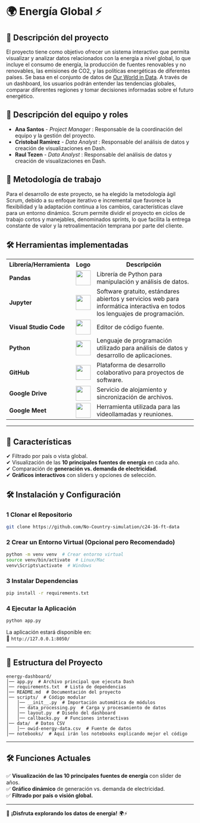 # **🌍 Energía Global ⚡**

## 📄 Descripción del proyecto

El proyecto tiene como objetivo ofrecer un sistema interactivo que permita visualizar y analizar datos relacionados con la energía a nivel global, lo que incluye el consumo de energía, la producción de fuentes renovables y no renovables, las emisiones de CO2, y las políticas energéticas de diferentes países. Se basa en el conjunto de datos de [Our World in Data](https://ourworldindata.org/energy). A través de un dashboard, los usuarios podrán entender las tendencias globales, comparar diferentes regiones y tomar decisiones informadas sobre el futuro energético.

## 👥 Descripción del equipo y roles

- **Ana Santos** - _Project Manager_ : Responsable de la coordinación del equipo y la gestión del proyecto.
- **Cristobal Ramirez** - _Data Analyst_ : Responsable del análisis de datos y creación de visualizaciones en Dash.
- **Raul Tezen** - _Data Analyst_ : Responsable del análisis de datos y creación de visualizaciones en Dash.

## 📇 Metodología de trabajo

Para el desarrollo de este proyecto, se ha elegido la metodología ágil Scrum, debido a su enfoque iterativo e incremental que favorece la flexibilidad y la adaptación continua a los cambios, características clave para un entorno dinámico. Scrum permite dividir el proyecto en ciclos de trabajo cortos y manejables, denominados sprints, lo que facilita la entrega constante de valor y la retroalimentación temprana por parte del cliente.

## 🛠️ Herramientas implementadas

<table>
  <tr>
    <th>Librería/Herramienta</th>
    <th>Logo</th>
    <th>Descripción</th>
  </tr>
  <tr>
    <td><strong>Pandas</strong></td>
    <td align="center"><img src="https://upload.wikimedia.org/wikipedia/commons/e/ed/Pandas_logo.svg" width="40"></td>
    <td>Librería de Python para manipulación y análisis de datos.</td>
  </tr>
  <tr>
    <td><strong>Jupyter</strong></td>
    <td align="center"><img src="https://upload.wikimedia.org/wikipedia/commons/3/38/Jupyter_logo.svg" width="40"></td>
    <td>Software gratuito, estándares abiertos y servicios web para informática interactiva en todos los lenguajes de programación.</td>
  </tr>
  <tr>
    <td><strong>Visual Studio Code</strong></td>
    <td align="center"><img src="https://upload.wikimedia.org/wikipedia/commons/9/9a/Visual_Studio_Code_1.35_icon.svg" width="40"></td>
    <td>Editor de código fuente.</td>
  </tr>
  <tr>
    <td><strong>Python</strong></td>
    <td align="center"><img src="https://upload.wikimedia.org/wikipedia/commons/c/c3/Python-logo-notext.svg" width="40"></td>
    <td>Lenguaje de programación utilizado para análisis de datos y desarrollo de aplicaciones.</td>
  </tr>
  <tr>
    <td><strong>GitHub</strong></td>
    <td align="center"><img src="https://upload.wikimedia.org/wikipedia/commons/9/91/Octicons-mark-github.svg" width="40"></td>
    <td>Plataforma de desarrollo colaborativo para proyectos de software.</td>
  </tr>
  <tr>
    <td><strong>Google Drive</strong></td>
    <td align="center"><img src="https://upload.wikimedia.org/wikipedia/commons/d/da/Google_Drive_logo.png" width="40"></td>
    <td>Servicio de alojamiento y sincronización de archivos.</td>
  </tr>
  <tr>
    <td><strong>Google Meet</strong></td>
    <td align="center"><img src="https://upload.wikimedia.org/wikipedia/commons/9/9b/Google_Meet_icon_%282020%29.svg" width="40"></td>
    <td>Herramienta utilizada para las videollamadas y reuniones.</td>
  </tr>
</table>

---

## 📌 Características

✔ Filtrado por país o vista global.  
✔ Visualización de las **10 principales fuentes de energía** en cada año.  
✔ Comparación de **generación vs. demanda de electricidad**.  
✔ **Gráficos interactivos** con sliders y opciones de selección.  

## 🛠 Instalación y Configuración

### **1 Clonar el Repositorio**

```bash
git clone https://github.com/No-Country-simulation/c24-16-ft-data
```

### **2 Crear un Entorno Virtual (Opcional pero Recomendado)**

```bash
python -m venv venv  # Crear entorno virtual
source venv/bin/activate  # Linux/Mac
venv\Scripts\activate  # Windows
```

### **3 Instalar Dependencias**

```bash
pip install -r requirements.txt
```

### **4 Ejecutar la Aplicación**

```bash
python app.py
```

La aplicación estará disponible en:  
📍 `http://127.0.0.1:8050/`

---

## 📎 Estructura del Proyecto

```
energy-dashboard/
│── app.py  # Archivo principal que ejecuta Dash
│── requirements.txt  # Lista de dependencias
│── README.md  # Documentación del proyecto
│── scripts/  # Código modular
│   │── __init__.py  # Importación automática de módulos
│   │── data_processing.py  # Carga y procesamiento de datos
│   │── layout.py  # Diseño del dashboard
│   │── callbacks.py  # Funciones interactivas
│── data/  # Datos CSV
│   │── owid-energy-data.csv  # Fuente de datos
│── notebooks/  # Aquí irán los notebooks explicando mejor el código
```

---

## 🛠 Funciones Actuales

✅ **Visualización de las 10 principales fuentes de energía** con slider de años.  
✅ **Gráfico dinámico** de generación vs. demanda de electricidad.  
✅ **Filtrado por país o visión global.**  

---

🚀 **¡Disfruta explorando los datos de energía!** 🌍⚡
